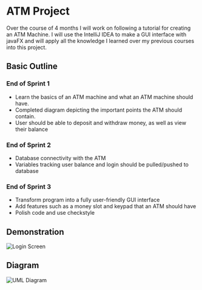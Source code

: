 # ATM Project
Over the course of 4 months I will work on following a tutorial for creating an ATM Machine. I will use the IntelliJ IDEA to make a GUI interface with javaFX and will apply all the knowledge I learned over my previous courses into this project.

## Basic Outline
### End of Sprint 1
<ul>
  <li> Learn the basics of an ATM machine and what an ATM machine should have. </li>
  <li> Completed diagram depicting the important points the ATM should contain. </li>
  <li> User should be able to deposit and withdraw money, as well as view their balance </li>
</ul>

### End of Sprint 2
<ul>
  <li> Database connectivity with the ATM </li>
  <li> Variables tracking user balance and login should be pulled/pushed to database </li>
</ul>

### End of Sprint 3
<ul>
  <li> Transform program into a fully user-friendly GUI interface </li>
  <li> Add features such as a money slot and keypad that an ATM should have </li>
  <li> Polish code and use checkstyle </li>
</ul>

## Demonstration
![Login Screen](https://gyazo.com/4660d782240aa0a7ecfc2d782fd02420.png)

## Diagram
![UML Diagram](https://gyazo.com/853fe18220dd3e2a59daaabbe7b76b02.png)


